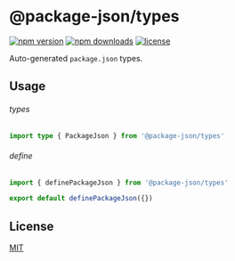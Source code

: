# @package-json/types

<!-- automd:badges color="green" license packagephobia -->

[![npm version](https://img.shields.io/npm/v/@package-json/types?color=green)](https://npmjs.com/package/@package-json/types)
[![npm downloads](https://img.shields.io/npm/dm/@package-json/types?color=green)](https://npmjs.com/package/@package-json/types)
[![license](https://img.shields.io/github/license/importantimport/package-json?color=green)](https://github.com/importantimport/package-json/blob/main/LICENSE)

<!-- /automd -->

Auto-generated `package.json` types.

## Usage

###### types

```ts
import type { PackageJson } from '@package-json/types'
```

###### define

```ts
import { definePackageJson } from '@package-json/types'

export default definePackageJson({})
```

## License

[MIT](../../LICENSE.md)
